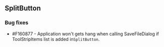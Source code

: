 ## SplitButton

### Bug fixes

* \#F160877 - Application won't gets hang when calling SaveFileDialog if ToolStripItems list is added in`SplitButton`.
